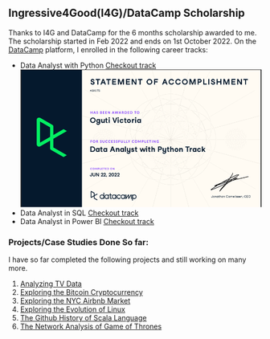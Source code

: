 ## Ingressive4Good(I4G)/DataCamp Scholarship

Thanks to I4G and DataCamp for the 6 months scholarship awarded to me. 
The scholarship started in Feb 2022 and ends on 1st October 2022. 
On the [DataCamp](https://app.datacamp.com/learn) platform, I enrolled in the following career tracks:
- Data Analyst with Python [Checkout track](https://app.datacamp.com/learn/career-tracks/data-analyst-with-python?version=6)
  ![Statement of accomplishment](/images/statement.png)
- Data Analyst in SQL [Checkout track](https://app.datacamp.com/learn/career-tracks/data-analyst-in-sql?version=1)
- Data Analyst in Power BI [Checkout track](https://app.datacamp.com/learn/career-tracks/data-analyst-in-power-bi?version=1
)

### Projects/Case Studies Done So far:
I have so far completed the following projects and still working on many more.

1. [Analyzing TV Data](/Analyzing_TV_Data/notebook.ipynb)
2. [Exploring the Bitcoin Cryptocurrency](/Exploring_Bitcoin_Cryptocurrency_Market/notebook.ipynb)
3. [Exploring the NYC Airbnb Market](/Exploring_NYC_Airbnb_Market/notebook.ipynb)
4. [Exploring the Evolution of Linux](/Exploring_the_Evolution_of_Linux/notebook.ipynb)
5. [The Github History of Scala Language](/Github_History_of_Scala_Language/notebook.ipynb)
6. [The Network Analysis of Game of Thrones](/Network_Analysis_of_Game_of_thrones/notebook.ipynb)



